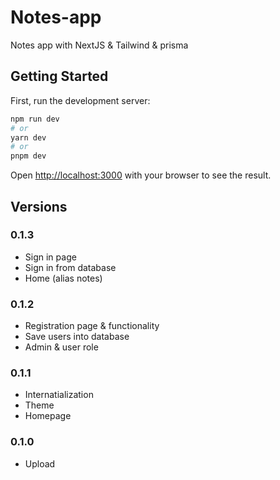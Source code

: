 # Notes-app
Notes app with NextJS & Tailwind & prisma

## Getting Started

First, run the development server:

```bash
npm run dev
# or
yarn dev
# or
pnpm dev
```

Open [http://localhost:3000](http://localhost:3000) with your browser to see the result.

## Versions

### 0.1.3
 * Sign in page
 * Sign in from database
 * Home (alias notes)

### 0.1.2
 * Registration page & functionality
 * Save users into database
 * Admin & user role


### 0.1.1
* Internatialization
* Theme
* Homepage

### 0.1.0
* Upload